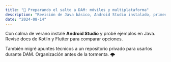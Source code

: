 ```yaml
---
title: "📲 Preparando el salto a DAM: móviles y multiplataforma"
description: "Revisión de Java básico, Android Studio instalado, primeras guías."
date: "2024-08-14"
---
```

Con calma de verano instalé **Android Studio** y probé ejemplos en Java. Revisé docs de Kotlin y Flutter para comparar opciones.

También migré apuntes técnicos a un repositorio privado para usarlos durante DAM. Organización antes de la tormenta. 🌩️
